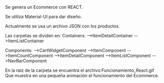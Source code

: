 Se genera un Ecommerce con REACT.

Se utiliza Material-UI para dar diseño.

Actualmente se usa un archivo JSON con los productos.

Las carpetas se dividen en:
Containers:
-->ItemDetailContainer
-->ItemListContainer

Components:
-->CartWidgetComponent
-->ItemComponent
-->ItemCountComponent
-->ItemDetailComponent
-->ItemListComponent
-->NavBarComponent

En la raiz de la carpeta se encuentra el archivo:Funcionamiento_React.gif
Que muestra en una pequeña animación el funcionamiento del Ecommerce.
